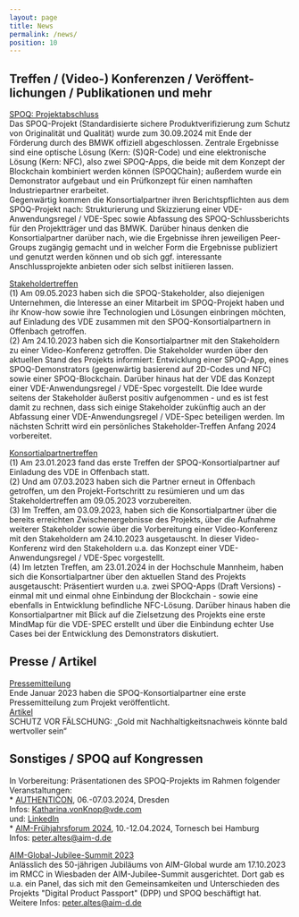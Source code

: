 ```yaml
---
layout: page
title: News
permalink: /news/
position: 10
---
```



## Treffen / (Video-) Konferenzen / Veröffent-lichungen / Publikationen und mehr

[SPOQ: Projektabschluss](assets/images/IMG_3535.jpeg)  
Das SPOQ-Projekt (Standardisierte sichere Produktverifizierung zum Schutz von Originalität und Qualität) wurde zum 30.09.2024 mit Ende der Förderung durch des BMWK offiziell abgeschlossen. Zentrale Ergebnisse sind eine optische Lösung (Kern: (S)QR-Code) und eine elektronische Lösung (Kern: NFC), also zwei SPOQ-Apps, die beide mit dem Konzept der Blockchain kombiniert werden können (SPOQChain); außerdem wurde ein Demonstrator aufgebaut und ein Prüfkonzept für einen namhaften Industriepartner erarbeitet.  
Gegenwärtig kommen die Konsortialpartner ihren Berichtspflichten aus dem SPOQ-Projekt nach: Strukturierung und Skizzierung einer VDE-Anwendungsregel / VDE-Spec sowie Abfassung des SPOQ-Schlussberichts für den Projektträger und das BMWK. Darüber hinaus denken die Konsortialpartner darüber nach, wie die Ergebnisse ihren jeweiligen Peer-Groups zugängig gemacht und in welcher Form die Ergebnisse publiziert und genutzt werden können und ob sich ggf. interessante Anschlussprojekte anbieten oder sich selbst initiieren lassen.  


[Stakeholdertreffen](assets/images/IMG_3535.jpeg)  
(1) Am 09.05.2023 haben sich die SPOQ-Stakeholder, also diejenigen Unternehmen, die Interesse an einer Mitarbeit im SPOQ-Projekt haben und ihr Know-how sowie ihre Technologien und Lösungen einbringen möchten, auf Einladung des VDE zusammen mit den SPOQ-Konsortialpartnern in Offenbach getroffen.  
(2) Am 24.10.2023 haben sich die Konsortialpartner mit den Stakeholdern zu einer Video-Konferenz getroffen. Die Stakeholder wurden über den aktuellen Stand des Projekts informiert: Entwicklung einer SPOQ-App, eines SPOQ-Demonstrators (gegenwärtig basierend auf 2D-Codes und NFC) sowie einer SPOQ-Blockchain. Darüber hinaus hat der VDE das Konzept einer VDE-Anwendungsregel / VDE-Spec vorgestellt. Die Idee wurde seitens der Stakeholder äußerst positiv aufgenommen - und es ist fest damit zu rechnen, dass sich einige Stakeholder zukünftig auch an der Abfassung einer VDE-Anwendungsregel / VDE-Spec beteiligen werden. Im nächsten Schritt wird ein persönliches Stakeholder-Treffen Anfang 2024 vorbereitet.


[Konsortialpartnertreffen](https://www.aim-d.de/aim-und-konsortialpartner-erarbeiten-verfahren-fuer-die-identifikation-von-produktfaelschungen/)  
(1) Am 23.01.2023 fand das erste Treffen der SPOQ-Konsortialpartner auf Einladung des VDE in Offenbach statt.  
(2) Und am 07.03.2023 haben sich die Partner erneut in Offenbach getroffen, um den Projekt-Fortschritt zu resümieren und um das Stakeholdertreffen am 09.05.2023 vorzubereiten.  
(3) Im Treffen, am 03.09.2023, haben sich die Konsortialpartner über die bereits erreichten Zwischenergebnisse des Projekts, über die Aufnahme weiterer Stakeholder sowie über die Vorbereitung einer Video-Konferenz mit den Stakeholdern am 24.10.2023 ausgetauscht. In dieser Video-Konferenz wird den Stakeholdern u.a. das Konzept einer VDE-Anwendungsregel / VDE-Spec vorgestellt.  
(4) Im letzten Treffen, am 23.01.2024 in der Hochschule Mannheim, haben sich die Konsortialpartner über den aktuellen Stand des Projekts ausgetauscht: Präsentiert wurden u.a. zwei SPOQ-Apps (Draft Versions) - einmal mit und einmal ohne Einbindung der Blockchain - sowie eine ebenfalls in Entwicklung befindliche NFC-Lösung. Darüber hinaus haben die Konsortialpartner mit Blick auf die Zielsetzung des Projekts eine erste MindMap für die VDE-SPEC erstellt und über die Einbindung echter Use Cases bei der Entwicklung des Demonstrators diskutiert.  


## Presse / Artikel
[Pressemitteilung](https://www.vde.com/de/presse/pressemitteilungen/2023-01-24-ai-plagiate)  
Ende Januar 2023 haben die SPOQ-Konsortialpartner eine erste Pressemitteilung zum Projekt veröffentlicht.  
[Artikel](https://www.dasinvestment.com/gold-edelmetall-nachhaltigkeit-schutz-faelschung/)  
SCHUTZ VOR FÄLSCHUNG: „Gold mit Nachhaltigkeitsnachweis könnte bald wertvoller sein“  


## Sonstiges / SPOQ auf Kongressen  
In Vorbereitung: Präsentationen des SPOQ-Projekts im Rahmen folgender Veranstaltungen:  
    * [AUTHENTICON](https://authenticon.io), 06.-07.03.2024, Dresden  
             Infos: [Katharina.vonKnop@vde.com](mailto:Katharina.vonKnop@vde.com)  
             und: [LinkedIn](https://www.linkedin.com/feed/update/urn:li:activity:7160641861391429634/)  
    * [AIM-Frühjahrsforum 2024](https://www.aim-d.de/events-detail/aim-fruehjahrsforum-2024/), 10.-12.04.2024, Tornesch bei Hamburg  
             Infos: [peter.altes@aim-d.de](mailto:peter.altes@aim-d.de)  

[AIM-Global-Jubilee-Summit 2023](https://www.aimglobal.org/summit2023.html)  
Anlässlich des 50-jährigen Jubiläums von AIM-Global wurde am 17.10.2023 im RMCC in Wiesbaden der AIM-Jubilee-Summit ausgerichtet. Dort gab es u.a. ein Panel, das sich mit den Gemeinsamkeiten und Unterschieden des Projekts "Digital Product Passport" (DPP) und SPOQ beschäftigt hat. Weitere Infos: [peter.altes@aim-d.de](mailto:peter.altes@aim-d.de)

